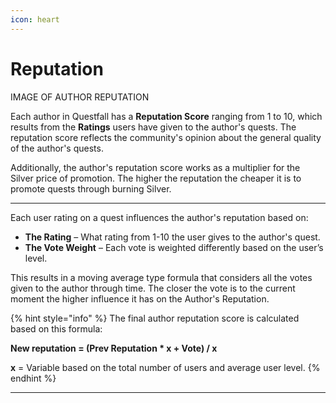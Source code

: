 ```yaml
---
icon: heart
---
```


# Reputation

IMAGE OF AUTHOR REPUTATION

Each author in Questfall has a **Reputation Score** ranging from 1 to 10, which results from the **Ratings** users have given to the author's quests. The reputation score reflects the community's opinion about the general quality of the author's quests. 

Additionally, the author's reputation score works as a multiplier for the Silver price of promotion. The higher the reputation the cheaper it is to promote quests through burning Silver. 

***

Each user rating on a quest influences the author's reputation based on:
* **The Rating** – What rating from 1-10 the user gives to the author's quest.
* **The Vote Weight** – Each vote is weighted differently based on the user’s level. 

This results in a moving average type formula that considers all the votes given to the author through time. The closer the vote is to the current moment the higher influence it has on the Author's Reputation. 

{% hint style="info" %}
The final author reputation score is calculated based on this formula: 

**New reputation = (Prev Reputation * x + Vote) / x**

**x** = Variable based on the total number of users and average user level.
{% endhint %}



***





